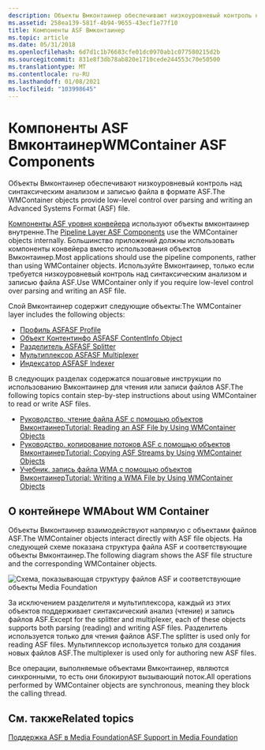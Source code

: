 ```yaml
---
description: Объекты Вмконтаинер обеспечивают низкоуровневый контроль над синтаксическим анализом и записью файла в формате ASF.
ms.assetid: 258ea139-581f-4b94-9655-43ecf1e77f10
title: Компоненты ASF Вмконтаинер
ms.topic: article
ms.date: 05/31/2018
ms.openlocfilehash: 6d7d1c1b76683cfe01dc0970ab1c077580215d2b
ms.sourcegitcommit: 831e8f3db78ab820e1710cede244553c70e50500
ms.translationtype: MT
ms.contentlocale: ru-RU
ms.lasthandoff: 01/08/2021
ms.locfileid: "103998645"
---
```

# <a name="wmcontainer-asf-components"></a><span data-ttu-id="c0850-103">Компоненты ASF Вмконтаинер</span><span class="sxs-lookup"><span data-stu-id="c0850-103">WMContainer ASF Components</span></span>

<span data-ttu-id="c0850-104">Объекты Вмконтаинер обеспечивают низкоуровневый контроль над синтаксическим анализом и записью файла в формате ASF.</span><span class="sxs-lookup"><span data-stu-id="c0850-104">The WMContainer objects provide low-level control over parsing and writing an Advanced Systems Format (ASF) file.</span></span>

<span data-ttu-id="c0850-105">[Компоненты ASF уровня конвейера](pipeline-layer-asf-components.md) используют объекты вмконтаинер внутренне.</span><span class="sxs-lookup"><span data-stu-id="c0850-105">The [Pipeline Layer ASF Components](pipeline-layer-asf-components.md) use the WMContainer objects internally.</span></span> <span data-ttu-id="c0850-106">Большинство приложений должны использовать компоненты конвейера вместо использования объектов Вмконтаинер.</span><span class="sxs-lookup"><span data-stu-id="c0850-106">Most applications should use the pipeline components, rather than using WMContainer objects.</span></span> <span data-ttu-id="c0850-107">Используйте Вмконтаинер, только если требуется низкоуровневый контроль над синтаксическим анализом и записью файла ASF.</span><span class="sxs-lookup"><span data-stu-id="c0850-107">Use WMContainer only if you require low-level control over parsing and writing an ASF file.</span></span>

<span data-ttu-id="c0850-108">Слой Вмконтаинер содержит следующие объекты:</span><span class="sxs-lookup"><span data-stu-id="c0850-108">The WMContainer layer includes the following objects:</span></span>

-   [<span data-ttu-id="c0850-109">Профиль ASF</span><span class="sxs-lookup"><span data-stu-id="c0850-109">ASF Profile</span></span>](asf-profile.md)
-   [<span data-ttu-id="c0850-110">Объект Контентинфо ASF</span><span class="sxs-lookup"><span data-stu-id="c0850-110">ASF ContentInfo Object</span></span>](asf-contentinfo-object.md)
-   [<span data-ttu-id="c0850-111">Разделитель ASF</span><span class="sxs-lookup"><span data-stu-id="c0850-111">ASF Splitter</span></span>](asf-splitter.md)
-   [<span data-ttu-id="c0850-112">Мультиплексор ASF</span><span class="sxs-lookup"><span data-stu-id="c0850-112">ASF Multiplexer</span></span>](asf-multiplexer.md)
-   [<span data-ttu-id="c0850-113">Индексатор ASF</span><span class="sxs-lookup"><span data-stu-id="c0850-113">ASF Indexer</span></span>](asf-index-object.md)

<span data-ttu-id="c0850-114">В следующих разделах содержатся пошаговые инструкции по использованию Вмконтаинер для чтения или записи файлов ASF.</span><span class="sxs-lookup"><span data-stu-id="c0850-114">The following topics contain step-by-step instructions about using WMContainer to read or write ASF files.</span></span>

-   [<span data-ttu-id="c0850-115">Руководство. чтение файла ASF с помощью объектов Вмконтаинер</span><span class="sxs-lookup"><span data-stu-id="c0850-115">Tutorial: Reading an ASF File by Using WMContainer Objects</span></span>](tutorial--reading-an-asf-file.md)
-   [<span data-ttu-id="c0850-116">Руководство. копирование потоков ASF с помощью объектов Вмконтаинер</span><span class="sxs-lookup"><span data-stu-id="c0850-116">Tutorial: Copying ASF Streams by Using WMContainer Objects</span></span>](tutorial--copying-asf-streams-from-one-file-to-another.md)
-   [<span data-ttu-id="c0850-117">Учебник. запись файла WMA с помощью объектов Вмконтаинер</span><span class="sxs-lookup"><span data-stu-id="c0850-117">Tutorial: Writing a WMA File by Using WMContainer Objects</span></span>](tutorial--writing-a-wma-file-by-using-cbr-encoding.md)

## <a name="about-wm-container"></a><span data-ttu-id="c0850-118">О контейнере WM</span><span class="sxs-lookup"><span data-stu-id="c0850-118">About WM Container</span></span>

<span data-ttu-id="c0850-119">Объекты Вмконтаинер взаимодействуют напрямую с объектами файлов ASF.</span><span class="sxs-lookup"><span data-stu-id="c0850-119">The WMContainer objects interact directly with ASF file objects.</span></span> <span data-ttu-id="c0850-120">На следующей схеме показана структура файла ASF и соответствующие объекты Вмконтаинер.</span><span class="sxs-lookup"><span data-stu-id="c0850-120">The following diagram shows the ASF file structure and the corresponding WMContainer objects.</span></span>

![Схема, показывающая структуру файлов ASF и соответствующие объекты Media Foundation](images/asf-components01.png)

<span data-ttu-id="c0850-122">За исключением разделителя и мультиплексора, каждый из этих объектов поддерживает синтаксический анализ (чтение) и запись файлов ASF.</span><span class="sxs-lookup"><span data-stu-id="c0850-122">Except for the splitter and multiplexer, each of these objects supports both parsing (reading) and writing ASF files.</span></span> <span data-ttu-id="c0850-123">Разделитель используется только для чтения файлов ASF.</span><span class="sxs-lookup"><span data-stu-id="c0850-123">The splitter is used only for reading ASF files.</span></span> <span data-ttu-id="c0850-124">Мультиплексор используется только для создания новых файлов ASF.</span><span class="sxs-lookup"><span data-stu-id="c0850-124">The multiplexer is used only for authoring new ASF files.</span></span>

<span data-ttu-id="c0850-125">Все операции, выполняемые объектами Вмконтаинер, являются синхронными, то есть они блокируют вызывающий поток.</span><span class="sxs-lookup"><span data-stu-id="c0850-125">All operations performed by WMContainer objects are synchronous, meaning they block the calling thread.</span></span>

## <a name="related-topics"></a><span data-ttu-id="c0850-126">См. также</span><span class="sxs-lookup"><span data-stu-id="c0850-126">Related topics</span></span>

<dl> <dt>

[<span data-ttu-id="c0850-127">Поддержка ASF в Media Foundation</span><span class="sxs-lookup"><span data-stu-id="c0850-127">ASF Support in Media Foundation</span></span>](asf-support-in-media-foundation.md)
</dt> </dl>

 

 



